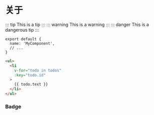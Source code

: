# 关于
::: tip
This is a tip
:::
::: warning
This is a warning
:::
::: danger
This is a dangerous tip
:::
``` js{2}
export default {
  name: 'MyComponent',
  // ...
}
```
``` html
<ul>
  <li
    v-for="todo in todos"
    :key="todo.id"
  >
    {{ todo.text }}
  </li>
</ul>
```
<test></test>
### Badge <Badge text="beta" type="warn"/> <Badge text="0.10.1+" type="danger"/> <Badge text="默认主题"/>